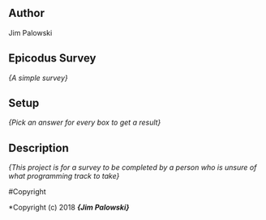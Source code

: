 ## Author

Jim Palowski

## Epicodus Survey
_{A simple survey}_

## Setup

_{Pick an answer for every box to get a result}_

## Description

_{This project is for a survey to be completed by a person who is unsure of what programming track to take}_

#Copyright

*Copyright (c) 2018 **_{Jim Palowski}_**

